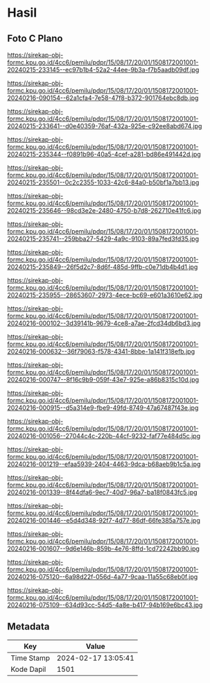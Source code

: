 # Hasil

## Foto C Plano

https://sirekap-obj-formc.kpu.go.id/4cc6/pemilu/pdpr/15/08/17/20/01/1508172001001-20240215-233145--ec97b1b4-52a2-44ee-9b3a-f7b5aadb09df.jpg

https://sirekap-obj-formc.kpu.go.id/4cc6/pemilu/pdpr/15/08/17/20/01/1508172001001-20240216-090154--62a1cfa4-7e58-47f8-b372-901764ebc8db.jpg

https://sirekap-obj-formc.kpu.go.id/4cc6/pemilu/pdpr/15/08/17/20/01/1508172001001-20240215-233641--d0e40359-76af-432a-925e-c92ee8abd674.jpg

https://sirekap-obj-formc.kpu.go.id/4cc6/pemilu/pdpr/15/08/17/20/01/1508172001001-20240215-235344--f0891b96-40a5-4cef-a281-bd86e491442d.jpg

https://sirekap-obj-formc.kpu.go.id/4cc6/pemilu/pdpr/15/08/17/20/01/1508172001001-20240215-235501--0c2c2355-1033-42c6-84a0-b50bf1a7bb13.jpg

https://sirekap-obj-formc.kpu.go.id/4cc6/pemilu/pdpr/15/08/17/20/01/1508172001001-20240215-235646--98cd3e2e-2480-4750-b7d8-262710e41fc6.jpg

https://sirekap-obj-formc.kpu.go.id/4cc6/pemilu/pdpr/15/08/17/20/01/1508172001001-20240215-235741--259bba27-5429-4a9c-9103-89a7fed3fd35.jpg

https://sirekap-obj-formc.kpu.go.id/4cc6/pemilu/pdpr/15/08/17/20/01/1508172001001-20240215-235849--26f5d2c7-8d6f-485d-9ffb-c0e71db4b4d1.jpg

https://sirekap-obj-formc.kpu.go.id/4cc6/pemilu/pdpr/15/08/17/20/01/1508172001001-20240215-235955--28653607-2973-4ece-bc69-e601a3610e62.jpg

https://sirekap-obj-formc.kpu.go.id/4cc6/pemilu/pdpr/15/08/17/20/01/1508172001001-20240216-000102--3d39141b-9679-4ce8-a7ae-2fcd34db6bd3.jpg

https://sirekap-obj-formc.kpu.go.id/4cc6/pemilu/pdpr/15/08/17/20/01/1508172001001-20240216-000632--36f79063-f578-4341-8bbe-1a141f318efb.jpg

https://sirekap-obj-formc.kpu.go.id/4cc6/pemilu/pdpr/15/08/17/20/01/1508172001001-20240216-000747--8f16c9b9-059f-43e7-925e-a86b8315c10d.jpg

https://sirekap-obj-formc.kpu.go.id/4cc6/pemilu/pdpr/15/08/17/20/01/1508172001001-20240216-000915--d5a314e9-fbe9-49fd-8749-47a67487f43e.jpg

https://sirekap-obj-formc.kpu.go.id/4cc6/pemilu/pdpr/15/08/17/20/01/1508172001001-20240216-001056--27044c4c-220b-44cf-9232-faf77e484d5c.jpg

https://sirekap-obj-formc.kpu.go.id/4cc6/pemilu/pdpr/15/08/17/20/01/1508172001001-20240216-001219--efaa5939-2404-4463-9dca-b68aeb9b1c5a.jpg

https://sirekap-obj-formc.kpu.go.id/4cc6/pemilu/pdpr/15/08/17/20/01/1508172001001-20240216-001339--8f44dfa6-9ec7-40d7-96a7-ba18f0843fc5.jpg

https://sirekap-obj-formc.kpu.go.id/4cc6/pemilu/pdpr/15/08/17/20/01/1508172001001-20240216-001446--e5d4d348-92f7-4d77-86df-66fe385a757e.jpg

https://sirekap-obj-formc.kpu.go.id/4cc6/pemilu/pdpr/15/08/17/20/01/1508172001001-20240216-001607--9d6e146b-859b-4e76-8ffd-1cd72242bb90.jpg

https://sirekap-obj-formc.kpu.go.id/4cc6/pemilu/pdpr/15/08/17/20/01/1508172001001-20240216-075120--6a98d22f-056d-4a77-9caa-11a55c68eb0f.jpg

https://sirekap-obj-formc.kpu.go.id/4cc6/pemilu/pdpr/15/08/17/20/01/1508172001001-20240216-075109--634d93cc-54d5-4a8e-b417-94b169e6bc43.jpg


## Metadata

| Key        | Value               |
| ---------- | ------------------- |
| Time Stamp | 2024-02-17 13:05:41 |
| Kode Dapil | 1501                |



